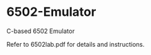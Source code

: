 6502-Emulator
=============

C-based 6502 Emulator


Refer to 6502lab.pdf for details and instructions.
